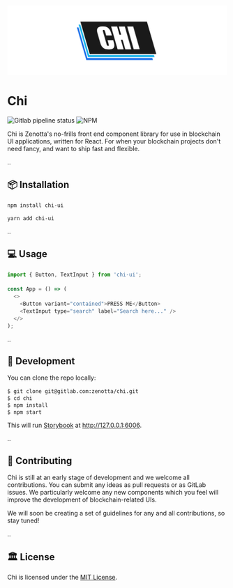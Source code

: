 ![](build/cover.png)

# Chi

![Gitlab pipeline status](https://img.shields.io/gitlab/pipeline/zenotta/chi/master)
![NPM](https://img.shields.io/npm/l/chi-ui)

Chi is Zenotta's no-frills front end component library for use in blockchain UI applications, written for React. For when your blockchain projects don't need fancy, and want to ship fast and flexible.

..

## 📦 Installation

```
npm install chi-ui
```

```
yarn add chi-ui
```

..

## 💻 Usage

```javascript
import { Button, TextInput } from 'chi-ui';

const App = () => (
  <>
    <Button variant="contained">PRESS ME</Button>
    <TextInput type="search" label="Search here..." />
  </>
);
```

..

## 🔨 Development

You can clone the repo locally:

```
$ git clone git@gitlab.com:zenotta/chi.git
$ cd chi
$ npm install
$ npm start
```

This will run [Storybook](https://storybook.js.org/) at http://127.0.0.1:6006.

..

## 🤝 Contributing

Chi is still at an early stage of development and we welcome all contributions. You can submit any ideas as pull requests or as GitLab issues. We particularly welcome any new components which you feel will improve the development of 
blockchain-related UIs.

We will soon be creating a set of guidelines for any and all contributions, so stay tuned!

..

## 🏛 License

Chi is licensed under the [MIT License](https://gitlab.com/zenotta/chi/-/blob/master/LICENSE).
